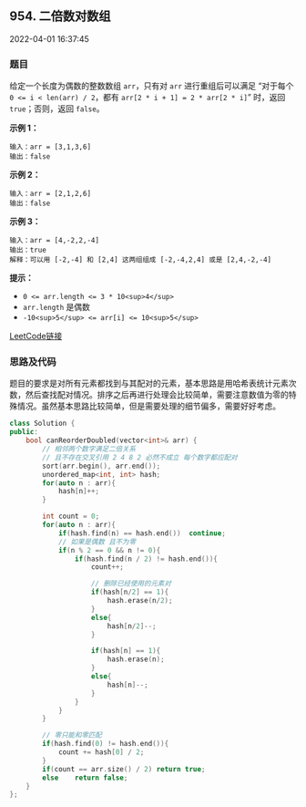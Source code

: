 ## 954. 二倍数对数组

2022-04-01 16:37:45 

### 题目

给定一个长度为偶数的整数数组 ``arr``，只有对 ``arr`` 进行重组后可以满足 “对于每个 ``0 <= i < len(arr) / 2``，都有 ``arr[2 * i + 1] = 2 * arr[2 * i]``” 时，返回 ``true``；否则，返回 ``false``。



**示例 1：**

```
输入：arr = [3,1,3,6]
输出：false
```

**示例 2：**

```
输入：arr = [2,1,2,6]
输出：false
```

**示例 3：**

```
输入：arr = [4,-2,2,-4]
输出：true
解释：可以用 [-2,-4] 和 [2,4] 这两组组成 [-2,-4,2,4] 或是 [2,4,-2,-4]
```



**提示：**


- ``0 <= arr.length <= 3 * 10<sup>4</sup>``
- ``arr.length`` 是偶数
- ``-10<sup>5</sup> <= arr[i] <= 10<sup>5</sup>``



[LeetCode链接](https://leetcode-cn.com/problems/array-of-doubled-pairs/)

### 思路及代码

题目的要求是对所有元素都找到与其配对的元素，基本思路是用哈希表统计元素次数，然后查找配对情况。排序之后再进行处理会比较简单，需要注意数值为零的特殊情况。虽然基本思路比较简单，但是需要处理的细节偏多，需要好好考虑。

```cpp
class Solution {
public:
    bool canReorderDoubled(vector<int>& arr) {
        // 相邻两个数字满足二倍关系
        // 且不存在交叉引用 2 4 8 2 必然不成立 每个数字都应配对
        sort(arr.begin(), arr.end());
        unordered_map<int, int> hash;
        for(auto n : arr){
            hash[n]++;
        }

        int count = 0;
        for(auto n : arr){
            if(hash.find(n) == hash.end())  continue;
            // 如果是偶数 且不为零
            if(n % 2 == 0 && n != 0){
                if(hash.find(n / 2) != hash.end()){
                    count++;

                    // 删除已经使用的元素对
                    if(hash[n/2] == 1){
                        hash.erase(n/2);
                    }
                    else{
                        hash[n/2]--;
                    }

                    if(hash[n] == 1){
                        hash.erase(n);
                    }
                    else{
                        hash[n]--;
                    }
                }
            }
        }

        // 零只能和零匹配
        if(hash.find(0) != hash.end()){
            count += hash[0] / 2;
        }
        if(count == arr.size() / 2) return true;
        else    return false;
    }
};
```